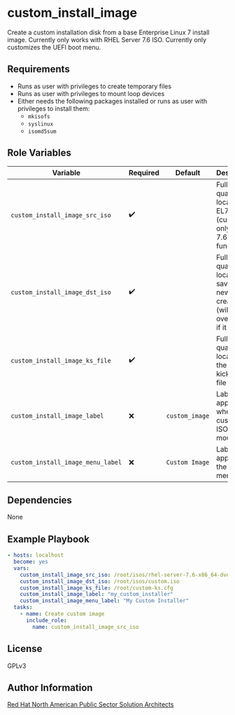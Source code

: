 custom_install_image
====================

Create a custom installation disk from a base Enterprise Linux 7 install image.  Currently only works with RHEL Server 7.6 ISO.  Currently only customizes the UEFI boot menu.

Requirements
------------

- Runs as user with privileges to create temporary files
- Runs as user with privileges to mount loop devices
- Either needs the following packages installed or runs as user with privileges to install them:
  - `mkisofs`
  - `syslinux`
  - `isomd5sum`

Role Variables
--------------

| Variable | Required | Default | Description |
| -------- | -------- | ------- | ----------- |
| `custom_install_image_src_iso` | :heavy_check_mark: | | Fully qualified location of EL7 ISO (currently only RHEL 7.6 functions) |
| `custom_install_image_dst_iso` | :heavy_check_mark: | | Fully qualified location to save the newly created ISO (will be overwritten if it exists) |
| `custom_install_image_ks_file` | :heavy_check_mark: | | Fully qualified location of the custom kickstart file |
| `custom_install_image_label` | :x: | ```custom_image``` | Label that appears when the custom ISO/disk is mounted |
| `custom_install_image_menu_label` | :x: | ```Custom Image``` | Label that appears in the installer menu |

Dependencies
------------

None

Example Playbook
----------------

```yaml
- hosts: localhost
  become: yes
  vars:
    custom_install_image_src_iso: /root/isos/rhel-server-7.6-x86_64-dvd.iso
    custom_install_image_dst_iso: /root/isos/custom.iso
    custom_install_image_ks_file: /root/custom-ks.cfg
    custom_install_image_label: "my_custom_installer"
    custom_install_image_menu_label: "My Custom Installer"
  tasks:
    - name: Create custom image
      include_role:
        name: custom_install_image_src_iso
```

License
-------

GPLv3

Author Information
------------------

[Red Hat North American Public Sector Solution Architects](https://redhatgov.io)
